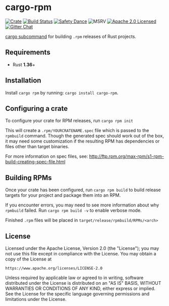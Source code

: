 # cargo-rpm

[![Crate][crate-image]][crate-link]
[![Build Status][build-image]][build-link]
[![Safety Dance][safety-image]][safety-link]
![MSRV][rustc-image]
[![Apache 2.0 Licensed][license-image]][license-link]
[![Gitter Chat][gitter-image]][gitter-link]

[cargo subcommand] for building `.rpm` releases of Rust projects.

## Requirements

- Rust **1.36**+

## Installation

Install `cargo rpm` by running: `cargo install cargo-rpm`.

## Configuring a crate

To configure your crate for RPM releases, run `cargo rpm init`

This will create a `.rpm/YOURCRATENAME.spec` file which is passed to the
`rpmbuild` command. Though the generated spec should work out of the box,
it may need some customization if the resulting RPM has dependencies or
files other than target binaries.

For more information on spec files, see:
<http://ftp.rpm.org/max-rpm/s1-rpm-build-creating-spec-file.html>

## Building RPMs

Once your crate has been configured, run `cargo rpm build` to build release
targets for your project and package them into an RPM.

If you encounter errors, you may need to see more information about why
`rpmbuild` failed. Run `cargo rpm build -v` to enable verbose mode.

Finished `.rpm` files will be placed in `target/release/rpmbuild/RPMs/<arch>`

## License

Licensed under the Apache License, Version 2.0 (the "License");
you may not use this file except in compliance with the License.
You may obtain a copy of the License at

    https://www.apache.org/licenses/LICENSE-2.0

Unless required by applicable law or agreed to in writing, software
distributed under the License is distributed on an "AS IS" BASIS,
WITHOUT WARRANTIES OR CONDITIONS OF ANY KIND, either express or implied.
See the License for the specific language governing permissions and
limitations under the License.

[//]: # (badges)

[crate-image]: https://img.shields.io/crates/v/cargo-rpm.svg
[crate-link]: https://crates.io/crates/cargo-rpm
[build-image]: https://travis-ci.org/RustRPM/cargo-rpm.svg?branch=master
[build-link]: https://travis-ci.org/RustRPM/cargo-rpm
[rustc-image]: https://img.shields.io/badge/rustc-1.36+-blue.svg
[safety-image]: https://img.shields.io/badge/unsafe-forbidden-success.svg
[safety-link]: https://github.com/rust-secure-code/safety-dance/
[license-image]: https://img.shields.io/badge/license-Apache2.0-blue.svg
[license-link]: https://github.com/rustrpm/cargo-rpm/blob/master/LICENSE
[gitter-image]: https://badges.gitter.im/badge.svg
[gitter-link]: https://gitter.im/RustRPM/communit

[//]: # (general links)

[cargo subcommand]: https://github.com/rust-lang/cargo/wiki/Third-party-cargo-subcommands
